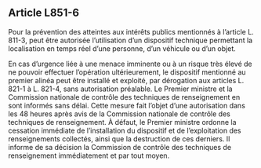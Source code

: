 Article L851-6
----
Pour la prévention des atteintes aux intérêts publics mentionnés à l’article L.
811-3, peut être autorisée l’utilisation d’un dispositif technique permettant la
localisation en temps réel d’une personne, d’un véhicule ou d’un objet.

En cas d’urgence liée à une menace imminente ou à un risque très élevé de ne
pouvoir effectuer l’opération ultérieurement, le dispositif mentionné au premier
alinéa peut être installé et exploité, par dérogation aux articles L. 821-1 à L.
821-4, sans autorisation préalable. Le Premier ministre et la Commission
nationale de contrôle des techniques de renseignement en sont informés sans
délai. Cette mesure fait l’objet d’une autorisation dans les 48 heures après
avis de la Commission nationale de contrôle des techniques de renseignement. À
défaut, le Premier ministre ordonne la cessation immédiate de l’installation du
dispositif et de l’exploitation des renseignements collectés, ainsi que la
destruction de ces derniers. Il informe de sa décision la Commission de contrôle
des techniques de renseignement immédiatement et par tout moyen.
